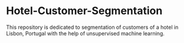 # Hotel-Customer-Segmentation
This repository is dedicated to segmentation of customers of a hotel in Lisbon, Portugal with the help of unsupervised machine learning.

